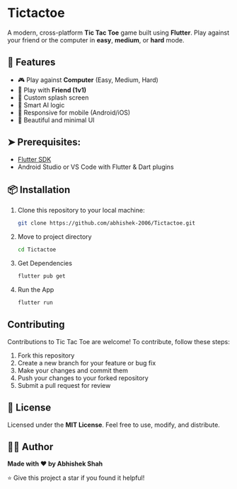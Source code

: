 # Tictactoe

A modern, cross-platform **Tic Tac Toe** game built using **Flutter**. Play against your friend or the computer in **easy**, **medium**, or **hard** mode.

## 🚀 Features

- 🎮 Play against **Computer** (Easy, Medium, Hard)
- 👬 Play with **Friend (1v1)**
- 🌈 Custom splash screen
- 🧠 Smart AI logic
- 📱 Responsive for mobile (Android/iOS)
- 🎨 Beautiful and minimal UI

## ➤ Prerequisites:
- [Flutter SDK](https://flutter.dev/docs/get-started/install)
- Android Studio or VS Code with Flutter & Dart plugins

## 📦 Installation

1. Clone this repository to your local machine:
   ```bash
   git clone https://github.com/abhishek-2006/Tictactoe.git

2. Move to project directory
   ```bash
   cd Tictactoe

3. Get Dependencies
   ```bash
   flutter pub get

4. Run the App
   ```bash
   flutter run

## Contributing
Contributions to Tic Tac Toe are welcome! To contribute, follow these steps:

1. Fork this repository
2. Create a new branch for your feature or bug fix
3. Make your changes and commit them
4. Push your changes to your forked repository
5. Submit a pull request for review

## 📄 License
Licensed under the **MIT License**. Feel free to use, modify, and distribute.

## 👨‍💻 Author

**Made with ❤️ by Abhishek Shah**

⭐ Give this project a star if you found it helpful!
